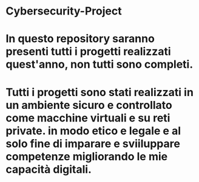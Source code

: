 # Cybersecurity-Project
# In questo repository saranno presenti tutti i progetti realizzati quest'anno, non tutti sono completi.
# Tutti i progetti sono stati realizzati in un ambiente sicuro e controllato come macchine virtuali e su reti private. in modo etico e legale e al solo fine di imparare e sviiluppare competenze migliorando le mie capacità digitali. 
